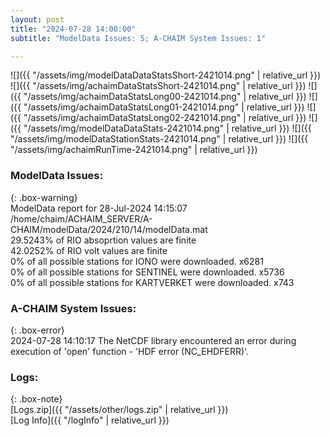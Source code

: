 ```yaml
---
layout: post
title: "2024-07-28 14:00:00"
subtitle: "ModelData Issues: 5; A-CHAIM System Issues: 1"

---
```


![]({{ "/assets/img/modelDataDataStatsShort-2421014.png" | relative_url }})
![]({{ "/assets/img/achaimDataStatsShort-2421014.png" | relative_url }})
![]({{ "/assets/img/achaimDataStatsLong00-2421014.png" | relative_url }})
![]({{ "/assets/img/achaimDataStatsLong01-2421014.png" | relative_url }})
![]({{ "/assets/img/achaimDataStatsLong02-2421014.png" | relative_url }})
![]({{ "/assets/img/modelDataDataStats-2421014.png" | relative_url }})
![]({{ "/assets/img/modelDataStationStats-2421014.png" | relative_url }})
![]({{ "/assets/img/achaimRunTime-2421014.png" | relative_url }})


### ModelData Issues:  
  
{: .box-warning}  
 ModelData report for 28-Jul-2024 14:15:07   
 /home/chaim/ACHAIM_SERVER/A-CHAIM/modelData/2024/210/14/modelData.mat   
 29.5243% of RIO absoprtion values are finite   
 42.0252% of RIO volt values are finite   
 0% of all possible stations for IONO were downloaded. x6281   
 0% of all possible stations for SENTINEL were downloaded. x5736   
 0% of all possible stations for KARTVERKET were downloaded. x743   
  
### A-CHAIM System Issues:  
  
{: .box-error}  
2024-07-28 14:10:17 The NetCDF library encountered an error during execution of 'open' function - 'HDF error (NC_EHDFERR)'.  

### Logs:  
  
{: .box-note}  
[Logs.zip]({{ "/assets/other/logs.zip" | relative_url }})  
[Log Info]({{ "/logInfo" | relative_url }})  
